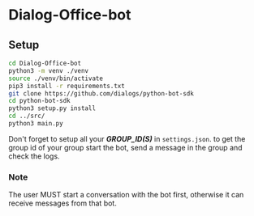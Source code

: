 # Dialog-Office-bot
## Setup
```bash
cd Dialog-Office-bot
python3 -m venv ./venv
source ./venv/bin/activate
pip3 install -r requirements.txt
git clone https://github.com/dialogs/python-bot-sdk
cd python-bot-sdk
python3 setup.py install
cd ../src/
python3 main.py
```

Don't forget to setup all your ***GROUP_ID(S)*** in `settings.json`.
to get the group id of your group start the bot, send a message in the group and check the logs.

### Note
The user MUST start a conversation with the bot first, otherwise it can receive messages from that bot.

